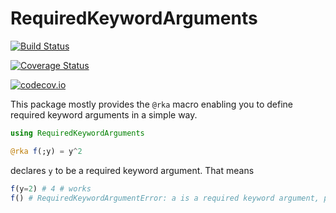 # RequiredKeywordArguments

[![Build Status](https://travis-ci.org/timkittel/RequiredKeywordArguments.jl.svg?branch=master)](https://travis-ci.org/timkittel/RequiredKeywordArguments.jl)

[![Coverage Status](https://coveralls.io/repos/timkittel/RequiredKeywordArguments.jl/badge.svg?branch=master&service=github)](https://coveralls.io/github/timkittel/RequiredKeywordArguments.jl?branch=master)

[![codecov.io](http://codecov.io/github/timkittel/RequiredKeywordArguments.jl/coverage.svg?branch=master)](http://codecov.io/github/timkittel/RequiredKeywordArguments.jl?branch=master)

This package mostly provides the `@rka` macro enabling you to define required keyword arguments in a simple way.

```Julia
using RequiredKeywordArguments

@rka f(;y) = y^2

```
declares `y` to be a required keyword argument. That means
```Julia
f(y=2) # 4 # works
f() # RequiredKeywordArgumentError: a is a required keyword argument, please provide 'a = ...'.
```
